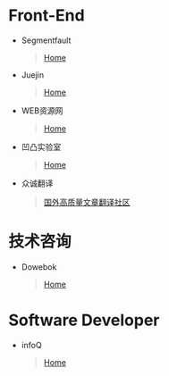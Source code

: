 # Front-End
* Segmentfault
    > [Home](https://segmentfault.com/)

* Juejin
    > [Home](https://juejin.im/)

* WEB资源网
    > [Home](http://webres.wang/)

* 凹凸实验室
    > [Home](https://aotu.io/index.html)

* 众诚翻译
    > [国外高质量文章翻译社区](http://www.zcfy.cc/) 

# 技术咨询
* Dowebok
    > [Home](http://www.dowebok.com/)

# Software Developer
* infoQ
    > [Home](http://www.infoq.com/cn)